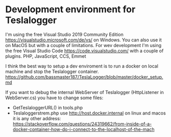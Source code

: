 # Development environment for Teslalogger
I'm using the free Visual Studio 2019 Community Edition https://visualstudio.microsoft.com/de/vs/ on Windows. You can also use it on MacOS but with a couple of limitations. 
For wev development I'm using the free Visual Studio Code https://code.visualstudio.com/ with a couple of plugins. PHP, JavaScript, CCS, Emmet

I think the best way to setup a dev enviroment is to run a docker on local machine and stop the Teslalogger container. https://github.com/bassmaster187/TeslaLogger/blob/master/docker_setup.md

If you want to debug the internal WebServer of Teslalogger (HttpListener in WebServer.cs) you have to change some files:
- GetTeslaloggerURL() in tools.php
- Teslaloggerstrem.php
use http://host.docker.internal on linux and macos it is any other address: https://stackoverflow.com/questions/24319662/from-inside-of-a-docker-container-how-do-i-connect-to-the-localhost-of-the-mach


